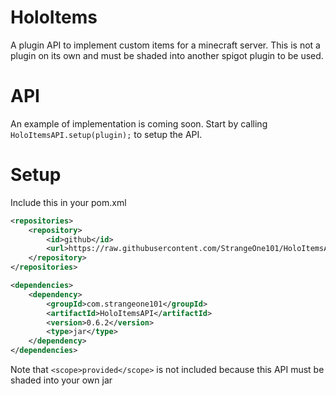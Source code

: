 # HoloItems
A plugin API to implement custom items for a minecraft server. This is not a plugin on its own and must be shaded into another spigot plugin to be used.

# API
An example of implementation is coming soon. Start by calling `HoloItemsAPI.setup(plugin);` to setup the API.

# Setup
Include this in your pom.xml
```xml
<repositories>
    <repository>
        <id>github</id>
        <url>https://raw.githubusercontent.com/StrangeOne101/HoloItemsAPI/repository/</url>
    </repository>
</repositories>

<dependencies>
    <dependency>
        <groupId>com.strangeone101</groupId>
        <artifactId>HoloItemsAPI</artifactId>
        <version>0.6.2</version>
        <type>jar</type>
    </dependency>
</dependencies>
```
Note that `<scope>provided</scope>` is not included because this API must be shaded into your own jar